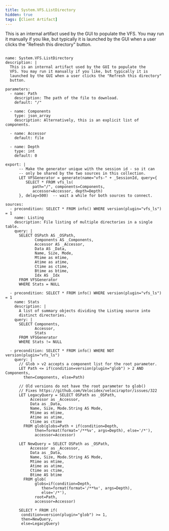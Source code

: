 ```yaml
---
title: System.VFS.ListDirectory
hidden: true
tags: [Client Artifact]
---
```


This is an internal artifact used by the GUI to populate the
VFS. You may run it manually if you like, but typically it is
launched by the GUI when a user clicks the "Refresh this directory"
button.


<pre><code class="language-yaml">
name: System.VFS.ListDirectory
description: |
  This is an internal artifact used by the GUI to populate the
  VFS. You may run it manually if you like, but typically it is
  launched by the GUI when a user clicks the &quot;Refresh this directory&quot;
  button.

parameters:
  - name: Path
    description: The path of the file to download.
    default: &quot;/&quot;

  - name: Components
    type: json_array
    description: Alternatively, this is an explicit list of components.

  - name: Accessor
    default: file

  - name: Depth
    type: int
    default: 0

export: |
      -- Make the generator unique with the session id - so it can
      -- only be shared by the two sources in this collection.
      LET VFSGenerator = generate(name=&quot;vfs-&quot; + _SessionId, query={
         SELECT * FROM vfs_ls(
            path=&quot;/&quot;, components=Components,
            accessor=Accessor, depth=Depth)
      }, delay=500)  -- wait a while for both sources to connect.

sources:
  - precondition: SELECT * FROM info() WHERE version(plugin=&quot;vfs_ls&quot;) = 1
    name: Listing
    description: File listing of multiple directories in a single table.
    query: |
      SELECT OSPath AS _OSPath,
             Components AS _Components,
             Accessor AS _Accessor,
             Data AS _Data,
             Name, Size, Mode,
             Mtime as mtime,
             Atime as atime,
             Ctime as ctime,
             Btime as btime,
             Idx AS _Idx
      FROM VFSGenerator
      WHERE Stats = NULL

  - precondition: SELECT * FROM info() WHERE version(plugin=&quot;vfs_ls&quot;) = 1
    name: Stats
    description: |
      A list of summary objects dividing the Listing source into
      distinct directories.
    query: |
      SELECT Components,
             Accessor,
             Stats
      FROM VFSGenerator
      WHERE Stats != NULL

  - precondition: SELECT * FROM info() WHERE NOT version(plugin=&quot;vfs_ls&quot;)
    query: |
      // Glob &gt; v2 accepts a component list for the root parameter.
      LET Path &lt;= if(condition=version(plugin=&quot;glob&quot;) &gt; 2 AND Components,
        then=Components, else=Path)

      // Old versions do not have the root parameter to glob()
      // Fixes https://github.com/Velocidex/velociraptor/issues/322
      LET LegacyQuery = SELECT OSPath as _OSPath,
           Accessor as _Accessor,
           Data as _Data,
           Name, Size, Mode.String AS Mode,
           Mtime as mtime,
           Atime as atime,
           Ctime as ctime
        FROM glob(globs=Path + if(condition=Depth,
             then=format(format=&#x27;/**%v&#x27;, args=Depth), else=&#x27;/*&#x27;),
             accessor=Accessor)

      LET NewQuery = SELECT OSPath as _OSPath,
           Accessor as _Accessor,
           Data as _Data,
           Name, Size, Mode.String AS Mode,
           Mtime as mtime,
           Atime as atime,
           Ctime as ctime,
           Btime AS btime
        FROM glob(
             globs=if(condition=Depth,
                then=format(format=&#x27;/**%v&#x27;, args=Depth),
                else=&#x27;/*&#x27;),
             root=Path,
             accessor=Accessor)

      SELECT * FROM if(
       condition=version(plugin=&quot;glob&quot;) &gt;= 1,
       then=NewQuery,
       else=LegacyQuery)

</code></pre>

